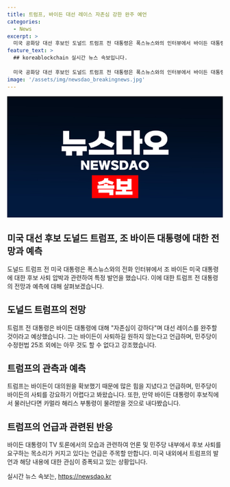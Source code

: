 ```yaml
---
title: 트럼프, 바이든 대선 레이스 자존심 강한 완주 예언
categories:
  - News
excerpt: >
  미국 공화당 대선 후보인 도널드 트럼프 전 대통령은 폭스뉴스와의 인터뷰에서 바이든 대통령이 사퇴하기를 요구받고 있지만 자존심이 강해 대선 레이스를 완주할 것으로 예상했다. 바이든이 사퇴하고 싶어하지 않는다며 수정헌법 25조에 따른 대체방안을 강조했으며, 카멀라 해리스 부통령이 후보를 대신할 것이라 언급했다. 바이든의 인지력 논란과 민주당 내부 요구에도 불구하고 레이스를 이기고자 하는 강한 의지를 보였다. 이에 대한 민주당과 언론의 반응이 매우 어려워지고 있다고 언급했다.
feature_text: >
  ## koreablockchain 실시간 뉴스 속보입니다.

  미국 공화당 대선 후보인 도널드 트럼프 전 대통령은 폭스뉴스와의 인터뷰에서 바이든 대통령이 사퇴하기를 요구받고 있지만 자존심이 강해 대선 레이스를 완주할 것으로 예상했다. 바이든이 사퇴하고 싶어하지 않는다며 수정헌법 25조에 따른 대체방안을 강조했으며, 카멀라 해리스 부통령이 후보를 대신할 것이라 언급했다. 바이든의 인지력 논란과 민주당 내부 요구에도 불구하고 레이스를 이기고자 하는 강한 의지를 보였다. 이에 대한 민주당과 언론의 반응이 매우 어려워지고 있다고 언급했다.
image: '/assets/img/newsdao_breakingnews.jpg'
---
```


<p><img src="/assets/img/newsdao_breakingnews.jpg" alt="koreablockchain 속보" /></p>

<h2>미국 대선 후보 도널드 트럼프, 조 바이든 대통령에 대한 전망과 예측</h2>

<p>도널드 트럼프 전 미국 대통령은 폭스뉴스와의 전화 인터뷰에서 조 바이든 미국 대통령에 대한 후보 사퇴 압박과 관련하여 특정 발언을 했습니다. 이에 대한 트럼프 전 대통령의 전망과 예측에 대해 살펴보겠습니다.</p>

<h2>도널드 트럼프의 전망</h2>

<p data-ke-size="size16">트럼프 전 대통령은 바이든 대통령에 대해 "자존심이 강하다"며 대선 레이스를 완주할 것이라고 예상했습니다. 그는 바이든이 사퇴하길 원하지 않는다고 언급하며, 민주당이 수정헌법 25조 외에는 아무 것도 할 수 없다고 강조했습니다.</p>

<h2>트럼프의 관측과 예측</h2>

<p data-ke-size="size16">트럼프는 바이든이 대의원을 확보했기 때문에 많은 힘을 지녔다고 언급하며, 민주당이 바이든의 사퇴를 강요하기 어렵다고 봐왔습니다. 또한, 만약 바이든 대통령이 후보직에서 물러난다면 카멀라 해리스 부통령이 물려받을 것으로 내다봤습니다.</p>

<h2>트럼프의 언급과 관련된 반응</h2>

<p data-ke-size="size16">바이든 대통령이 TV 토론에서의 모습과 관련하여 언론 및 민주당 내부에서 후보 사퇴를 요구하는 목소리가 커지고 있다는 언급은 주목할 만합니다. 미국 내외에서 트럼프의 발언과 해당 내용에 대한 관심이 증폭되고 있는 상황입니다.</p>
실시간 뉴스 속보는, <a href="https://newsdao.kr" rel="dofollow">https://newsdao.kr</a>


